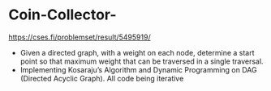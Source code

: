# Coin-Collector-
https://cses.fi/problemset/result/5495919/ </br>
* Given a directed graph, with a weight on each node, determine a start point so that maximum weight that can be traversed in a single traversal. </br>
* Implementing Kosaraju’s Algorithm and Dynamic Programming on DAG (Directed Acyclic Graph). All code being iterative
